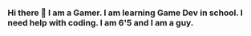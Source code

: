 ### Hi there 👋 I am a Gamer. I am learning Game Dev in school. I need help with coding. I am 6'5 and I am a guy.

<!--
**Coltonbair40/Coltonbair40** is a ✨ _special_ ✨ repository because its `README.md` (this file) appears on your GitHub profile.

Here are some ideas to get you started:

- 🔭 I’m currently working on ... School
- 🌱 I’m currently learning ... Game Dev
- 👯 I’m looking to collaborate on ... Everything
- 🤔 I’m looking for help with ... Coding
- 💬 Ask me about ... What games I play
- 📫 How to reach me: ... My school email
- 😄 Pronouns: ... He/Him
- ⚡ Fun fact: ... I am 6'5
-->
